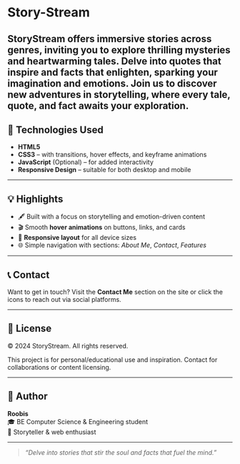 # Story-Stream

StoryStream offers immersive stories across genres, inviting you to explore thrilling mysteries and heartwarming tales. Delve into quotes that inspire and facts that enlighten, sparking your imagination and emotions. Join us to discover new adventures in storytelling, where every tale, quote, and fact awaits your exploration.
---

## 🎨 Technologies Used

- **HTML5**
- **CSS3** – with transitions, hover effects, and keyframe animations
- **JavaScript** (Optional) – for added interactivity
- **Responsive Design** – suitable for both desktop and mobile

---

## 💡 Highlights

- 🖋️ Built with a focus on storytelling and emotion-driven content
- 🎬 Smooth **hover animations** on buttons, links, and cards
- 📱 **Responsive layout** for all device sizes
- 🌐 Simple navigation with sections: *About Me*, *Contact*, *Features*

---

## 📞 Contact

Want to get in touch? Visit the **Contact Me** section on the site or click the icons to reach out via social platforms.

---

## 📜 License

© 2024 StoryStream. All rights reserved.

This project is for personal/educational use and inspiration. Contact for collaborations or content licensing.

---

## 🙌 Author

**Roobis**  
🎓 BE Computer Science & Engineering student  
📝 Storyteller & web enthusiast  

---

> _“Delve into stories that stir the soul and facts that fuel the mind.”_

